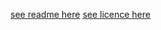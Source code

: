 [see readme here](./fancy_descriptors/README.md)
[see licence here](./fancy_descriptors/LICENSE.txt)